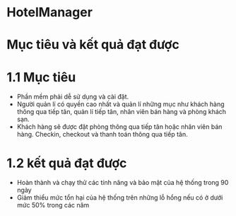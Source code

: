 # HotelManager
# Mục tiêu và kết quả đạt được
# 1.1 Mục tiêu
- Phần mềm phải dễ sử dụng và cài đặt.
- Người quản lí có quyền cao nhất và quản lí những mục như khách hàng thông qua tiếp tân, quản lí tiếp tân, nhân viên bán hàng và phòng khách sạn.
- Khách hàng sẽ được đặt phòng thông qua tiếp tân hoặc nhân viên bán hàng. Checkin, checkout và thanh toán thông qua tiếp tân.
# 1.2 kết quả đạt được
- Hoàn thành và chạy thử các tính năng và bảo mật của hệ thống trong 90 ngày
- Giảm thiểu mức tổn hại của hệ thống trên những lỗ hổng nếu có ở dưới mức 50% trong các năm
